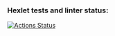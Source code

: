 ### Hexlet tests and linter status:
[![Actions Status](https://github.com/AkimGolang/qa-engineer-project-84/actions/workflows/hexlet-check.yml/badge.svg)](https://github.com/AkimGolang/qa-engineer-project-84/actions)
